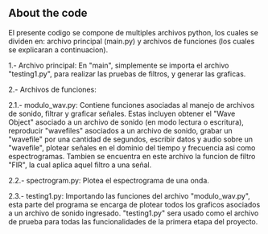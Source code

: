 ## About the code

El presente codigo se compone de multiples archivos python, los cuales se dividen en: archivo principal (main.py) y archivos de funciones (los cuales se explicaran a continuacion).

1.- Archivo principal:
	En "main", simplemente se importa el archivo "testing1.py", para realizar las pruebas de filtros, y generar las graficas.


2.- Archivos de funciones:
	 
2.1.- modulo_wav.py:
	Contiene funciones asociadas al manejo de archivos de sonido, filtrar y graficar señales. Estas incluyen obtener el "Wave Object" asociado a un archivo de sonido (en modo lectura o escritura), reproducir "wavefiles" asociados a un archivo de sonido, grabar un "wavefile" por una cantidad de segundos, escribir datos y audio sobre un "wavefile", plotear señales en el dominio del tiempo y frecuencia asi como espectrogramas. Tambien se encuentra en este archivo la funcion de filtro "FIR", la cual aplica aquel filtro a una señal.

2.2.- spectrogram.py:
	Plotea el espectrograma de una onda.

2.3.- testing1.py:
	Importando las funciones del archivo "modulo_wav.py", esta parte del programa se encarga de plotear todos los graficos asociados a un archivo de sonido ingresado. "testing1.py" sera usado como el archivo de prueba para todas las funcionalidades de la primera etapa del proyecto.




